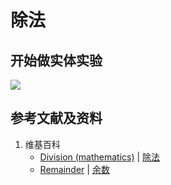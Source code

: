 # 除法

## 开始做实体实验

![](/images/数轴(一维坐标系)/除法和求余运算/除法/1a1.jpg)

## 参考文献及资料

1. 维基百科
	- [Division (mathematics)](https://en.wikipedia.org/wiki/Disquisitiones_Arithmeticae) | [除法](https://zh.wikipedia.org/wiki/除法) 
	- [Remainder](https://en.wikipedia.org/wiki/Remainder) | [余数](https://zh.wikipedia.org/wiki/余数) 




